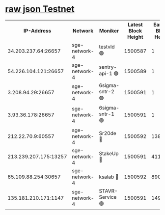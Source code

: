 
[raw json Testnet](https://rpc-check.sget.stavr.tech/sget/rpc-sget-result.json)
=


<table><tr><th>IP-Address</th><th>Network</th><th>Moniker</th><th>Latest Block Height</th><th>Earliest Block Height</th><th>Catching Up</th><th>Tx Index</th><th>Voting Power</th><th>Scan Time</th></tr><tr><td>34.203.237.64:26657</td><td>sge-network-4</td><td>testvld 🟢</td><td>1500587</td><td>1</td><td>False</td><td>on</td><td>0</td><td>2024-02-10T06:09:19.117874461UTC</td></tr><tr><td>54.226.104.121:26657</td><td>sge-network-4</td><td>sentry-api-1 🟢</td><td>1500589</td><td>1</td><td>False</td><td>on</td><td>0</td><td>2024-02-10T06:09:32.139120546UTC</td></tr><tr><td>3.208.94.29:26657</td><td>sge-network-4</td><td>6sigma-sntr-2 🟢</td><td>1500591</td><td>1</td><td>False</td><td>on</td><td>0</td><td>2024-02-10T06:09:42.248089232UTC</td></tr><tr><td>3.93.36.178:26657</td><td>sge-network-4</td><td>6sigma-sntr-1 🟢</td><td>1500591</td><td>1</td><td>False</td><td>on</td><td>0</td><td>2024-02-10T06:09:44.926407401UTC</td></tr><tr><td>212.22.70.9:60557</td><td>sge-network-4</td><td>Sr20de 🔴</td><td>1500592</td><td>138001</td><td>False</td><td>on</td><td>104</td><td>2024-02-10T06:09:49.961388112UTC</td></tr><tr><td>213.239.207.175:13257</td><td>sge-network-4</td><td>StakeUp 🔴</td><td>1500591</td><td>411001</td><td>False</td><td>off</td><td>100</td><td>2024-02-10T06:09:41.191427182UTC</td></tr><tr><td>65.109.88.254:30657</td><td>sge-network-4</td><td>ksalab 🔴</td><td>1500592</td><td>890001</td><td>False</td><td>off</td><td>1935</td><td>2024-02-10T06:09:47.429848689UTC</td></tr><tr><td>135.181.210.171:1147</td><td>sge-network-4</td><td>STAVR-Service 🟢</td><td>1500591</td><td>1498001</td><td>False</td><td>on</td><td>0</td><td>2024-02-10T06:09:41.524266133UTC</td></tr></table>
